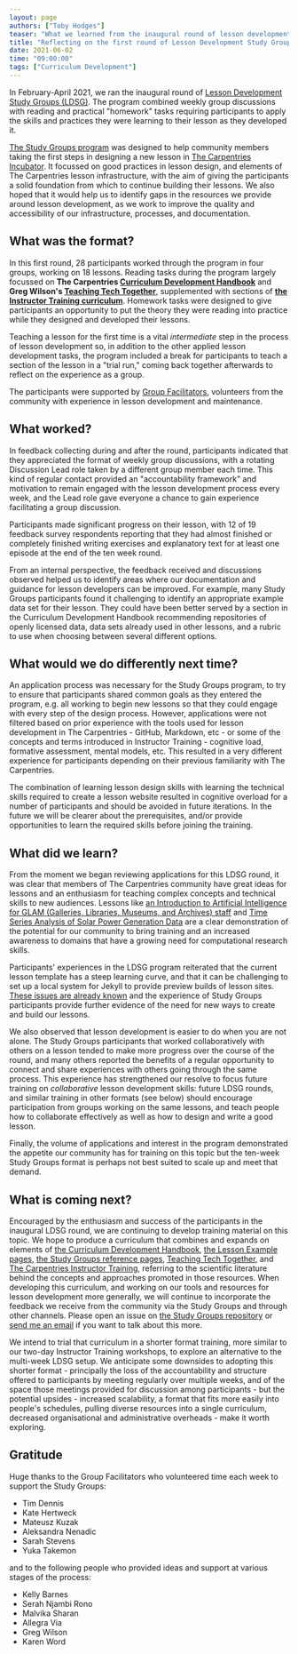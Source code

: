 ```yaml
---
layout: page
authors: ["Toby Hodges"]
teaser: "What we learned from the inaugural round of lesson development training."
title: "Reflecting on the first round of Lesson Development Study Groups"
date: 2021-06-02
time: "09:00:00"
tags: ["Curriculum Development"]
---
```


In February-April 2021, we ran the inaugural round of [Lesson Development Study Groups (LDSG)][ldsg-announcement-post]. The program combined weekly group discussions with reading and practical "homework" tasks requiring participants to apply the skills and practices they were learning to their lesson as they developed it.

[The Study Groups program][study-groups] was designed to help community members taking the first steps in designing a new lesson in [The Carpentries Incubator][incubator]. It focussed on good practices in lesson design, and elements of The Carpentries lesson infrastructure, with the aim of giving the participants a solid foundation from which to continue building their lessons. We also hoped that it would help us to identify gaps in the resources we provide around lesson development, as we work to improve the quality and accessibility of our infrastructure, processes, and documentation.

## What was the format?

In this first round, 28 participants worked through the program in four groups, working on 18 lessons. Reading tasks during the program largely focussed on **The Carpentries [Curriculum Development Handbook][cdh]** and **Greg Wilson's [Teaching Tech Together][ttt]**, supplemented with sections of [**the Instructor Training curriculum**][it]. Homework tasks were designed to give participants an opportunity to put the theory they were reading into practice while they designed and developed their lessons.

Teaching a lesson for the first time is a vital _intermediate_ step in the process of lesson development so, in addition to the other applied lesson development tasks, the program included a break for participants to teach a section of the lesson in a "trial run," coming back together afterwards to reflect on the experience as a group.

The participants were supported by [Group Facilitators](#gratitude), volunteers from the community with experience in lesson development and maintenance.


## What worked?

In feedback collecting during and after the round, participants indicated that they appreciated the format of weekly group discussions, with a rotating Discussion Lead role taken by a different group member each time. This kind of regular contact provided an "accountability framework" and motivation to remain engaged with the lesson development process every week, and the Lead role gave everyone a chance to gain experience facilitating a group discussion.

Participants made significant progress on their lesson, with 12 of 19 feedback survey respondents reporting that they had almost finished or completely finished writing exercises and explanatory text for at least one episode at the end of the ten week round.

From an internal perspective, the feedback received and discussions observed helped us to identify areas where our documentation and guidance for lesson developers can be improved. For example, many Study Groups participants found it challenging to identify an appropriate example data set for their lesson. They could have been better served by a section in the Curriculum Development Handbook recommending repositories of openly licensed data, data sets already used in other lessons, and a rubric to use when choosing between several different options.


## What would we do differently next time?

An application process was necessary for the Study Groups program, to try to ensure that participants shared common goals as they entered the program, e.g. all working to begin new lessons so that they could engage with every step of the design process. However, applications were not filtered based on prior experience with the tools used for lesson development in The Carpentries - GitHub, Markdown, etc - or some of the concepts and terms introduced in Instructor Training - cognitive load, formative assessment, mental models, etc. This resulted in a very different experience for participants depending on their previous familiarity with The Carpentries.

The combination of learning lesson design skills with learning the technical skills required to create a lesson website resulted in cognitive overload for a number of participants and should be avoided in future iterations. In the future we will be clearer about the prerequisites, and/or provide opportunities to learn the required skills before joining the training.


## What did we learn?

From the moment we began reviewing applications for this LDSG round, it was clear that members of The Carpentries community have great ideas for lessons and an enthusiasm for teaching complex concepts and technical skills to new audiences. Lessons like [an Introduction to Artificial Intelligence for GLAM (Galleries, Libraries, Museums, and Archives) staff][ai-glam] and [Time Series Analysis of Solar Power Generation Data][ts-solar] are a clear demonstration of the potential for our community to bring training and an increased awareness to domains that have a growing need for computational research skills.

Participants' experiences in the LDSG program reiterated that the current lesson template has a steep learning curve, and that it can be challenging to set up a local system for Jekyll to provide preview builds of lesson sites. [These issues are already known][lesson-template-redesign-post] and the experience of Study Groups participants provide further evidence of the need for new ways to create and build our lessons.

We also observed that lesson development is easier to do when you are not alone. The Study Groups participants that worked collaboratively with others on a lesson tended to make more progress over the course of the round, and many others reported the benefits of a regular opportunity to connect and share experiences with others going through the same process. This experience has strengthened our resolve to focus future training on _collaborative_ lesson development skills: future LDSG rounds, and similar training in other formats (see below) should encourage participation from groups working on the same lessons, and teach people how to collaborate effectively as well as how to design and write a good lesson.

Finally, the volume of applications and interest in the program demonstrated the appetite our community has for training on this topic but the ten-week Study Groups format is perhaps not best suited to scale up
and meet that demand.


## What is coming next?

Encouraged by the enthusiasm and success of the participants in the inaugural LDSG round, we are continuing to develop training material on this topic. We hope to produce a curriculum that combines and expands on elements of [the Curriculum Development Handbook][cdh], [the Lesson Example pages][lesson-example], [the Study Groups reference pages][study-groups], [Teaching Tech Together][ttt], and [The Carpentries Instructor Training][it], referring to the scientific literature behind the concepts and approaches promoted in those resources. When developing this curriculum, and working on our tools and resources for lesson development more generally, we will continue to incorporate the feedback we receive from the community via the Study Groups and through other channels. Please open an issue on [the Study Groups repository][ldsg-repo] or
[send me an email][toby] if you want to talk about this more.

We intend to trial that curriculum in a shorter format training, more similar to our two-day Instructor Training workshops, to explore an alternative to the multi-week LDSG setup. We anticipate some downsides to adopting this shorter format - principally the loss of the accountability and structure offered to participants by meeting regularly over multiple weeks, and of the space those meetings provided for discussion among participants - but the potential upsides - increased scalability, a format that fits more easily into people's schedules, pulling diverse resources into a single curriculum, decreased organisational and administrative overheads - make it worth exploring.


## Gratitude

Huge thanks to the Group Facilitators who volunteered time each week to support the
Study Groups:

- Tim Dennis
- Kate Hertweck
- Mateusz Kuzak
- Aleksandra Nenadic
- Sarah Stevens
- Yuka Takemon

and to the following people who provided ideas and support at various stages of the process:

- Kelly Barnes
- Serah Njambi Rono
- Malvika Sharan
- Allegra Via
- Greg Wilson
- Karen Word

[ai-glam]: https://carpentries-incubator.github.io/machine-learning-librarians-archivists/
[cdh]: https://cdh.carpentries.org/
[incubator]: https://carpentries.org/community-lessons/
[it]: https://carpentries.github.io/instructor-training/
[ldsg-announcement-post]: https://carpentries.org/blog/2020/12/lesson-development-study-groups/
[ldsg-repo]: https://github.com/carpentries-incubator/study-groups/
[lesson-example]: https://carpentries.github.io/lesson-example/
[lesson-template-redesign-post]: https://carpentries.org/blog/2020/08/lesson-template-design/
[study-groups]: https://carpentries-incubator.github.io/study-groups/
[toby]: mailto:tobyhodges@carpentries.org
[ts-solar]: https://carpentries-incubator.github.io/data-management-pipelines-engineering/index.html
[ttt]: https://teachtogether.tech/
